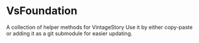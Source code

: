 # VsFoundation
A collection of helper methods for VintageStory
Use it by either copy-paste or adding it as a git submodule for easier updating.
